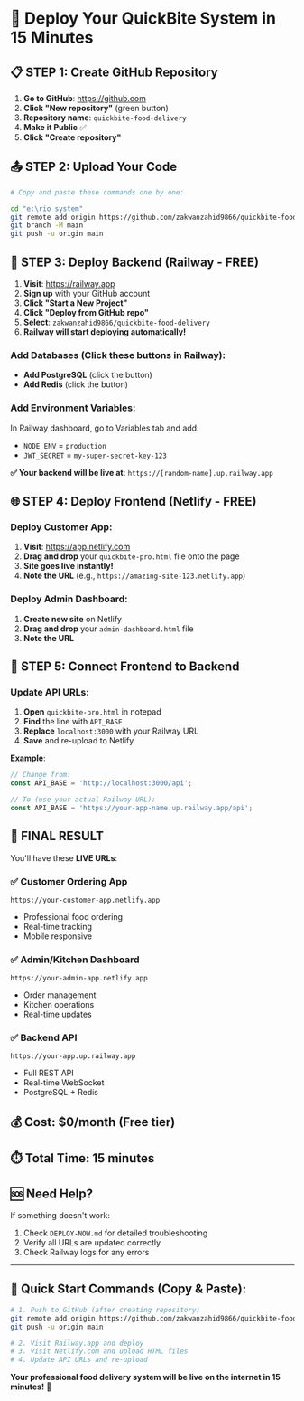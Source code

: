 # 🚀 Deploy Your QuickBite System in 15 Minutes

## 📋 STEP 1: Create GitHub Repository

1. **Go to GitHub**: https://github.com
2. **Click "New repository"** (green button)
3. **Repository name**: `quickbite-food-delivery`
4. **Make it Public** ✅
5. **Click "Create repository"** 

## 📤 STEP 2: Upload Your Code

```bash
# Copy and paste these commands one by one:

cd "e:\rio system"
git remote add origin https://github.com/zakwanzahid9866/quickbite-food-delivery.git
git branch -M main  
git push -u origin main
```

## 🚂 STEP 3: Deploy Backend (Railway - FREE)

1. **Visit**: https://railway.app
2. **Sign up** with your GitHub account
3. **Click "Start a New Project"**
4. **Click "Deploy from GitHub repo"**
5. **Select**: `zakwanzahid9866/quickbite-food-delivery`
6. **Railway will start deploying automatically!**

### Add Databases (Click these buttons in Railway):
- **Add PostgreSQL** (click the button)
- **Add Redis** (click the button)

### Add Environment Variables:
In Railway dashboard, go to Variables tab and add:
- `NODE_ENV` = `production`
- `JWT_SECRET` = `my-super-secret-key-123`

**✅ Your backend will be live at**: `https://[random-name].up.railway.app`

## 🌐 STEP 4: Deploy Frontend (Netlify - FREE)

### Deploy Customer App:
1. **Visit**: https://app.netlify.com
2. **Drag and drop** your `quickbite-pro.html` file onto the page
3. **Site goes live instantly!**
4. **Note the URL** (e.g., `https://amazing-site-123.netlify.app`)

### Deploy Admin Dashboard:
1. **Create new site** on Netlify
2. **Drag and drop** your `admin-dashboard.html` file  
3. **Note the URL**

## 🔧 STEP 5: Connect Frontend to Backend

### Update API URLs:
1. **Open** `quickbite-pro.html` in notepad
2. **Find** the line with `API_BASE`
3. **Replace** `localhost:3000` with your Railway URL
4. **Save** and re-upload to Netlify

**Example**:
```javascript
// Change from:
const API_BASE = 'http://localhost:3000/api';

// To (use your actual Railway URL):
const API_BASE = 'https://your-app-name.up.railway.app/api';
```

## 🎉 FINAL RESULT

You'll have these **LIVE URLs**:

### ✅ Customer Ordering App
`https://your-customer-app.netlify.app`
- Professional food ordering
- Real-time tracking
- Mobile responsive

### ✅ Admin/Kitchen Dashboard  
`https://your-admin-app.netlify.app`
- Order management
- Kitchen operations
- Real-time updates

### ✅ Backend API
`https://your-app.up.railway.app`
- Full REST API
- Real-time WebSocket
- PostgreSQL + Redis

## 💰 Cost: **$0/month** (Free tier)

## ⏱️ Total Time: **15 minutes**

## 🆘 Need Help?

If something doesn't work:
1. Check `DEPLOY-NOW.md` for detailed troubleshooting
2. Verify all URLs are updated correctly
3. Check Railway logs for any errors

---

## 🎯 Quick Start Commands (Copy & Paste):

```bash
# 1. Push to GitHub (after creating repository)
git remote add origin https://github.com/zakwanzahid9866/quickbite-food-delivery.git
git push -u origin main

# 2. Visit Railway.app and deploy
# 3. Visit Netlify.com and upload HTML files
# 4. Update API URLs and re-upload
```

**Your professional food delivery system will be live on the internet in 15 minutes!** 🚀